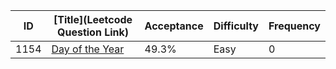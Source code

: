 |ID|[Title](Leetcode Question Link)|Acceptance|Difficulty|Frequency|
|----|-----|----|---|---|
|1154|[Day of the Year]( https://leetcode.com/problems/day-of-the-year)|49.3%|Easy|0|
